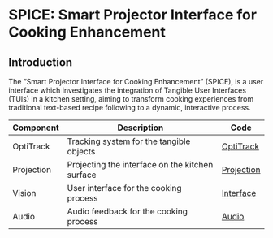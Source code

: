 # SPICE: Smart Projector Interface for Cooking Enhancement


## Introduction

The ”Smart Projector Interface for Cooking Enhancement” (SPICE), is a user interface which investigates the integration of Tangible User Interfaces (TUIs) in a kitchen setting, aiming to transform cooking experiences from traditional text-based recipe following to a dynamic, interactive process. 

| Component | Description | Code |
| --- | --- | --- |
| OptiTrack | Tracking system for the tangible objects | [OptiTrack](./components/optitrack_ros_client/) |
| Projection | Projecting the interface on the kitchen surface | [Projection](./components/udp_ros_to_gama_sender/) |
| Vision | User interface for the cooking process | [Interface](./vision/) |
| Audio | Audio feedback for the cooking process | [Audio](./audio/) |


